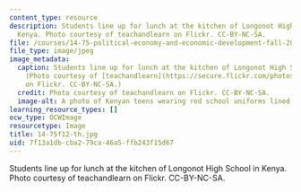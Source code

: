 ```yaml
---
content_type: resource
description: Students line up for lunch at the kitchen of Longonot High School in
  Kenya. Photo courtesy of teachandlearn on Flickr. CC-BY-NC-SA.
file: /courses/14-75-political-economy-and-economic-development-fall-2012/7f13a1dbcba279ca46a5ffb243f15d67_14-75f12-th.jpg
file_type: image/jpeg
image_metadata:
  caption: Students line up for lunch at the kitchen of Longonot High School in Kenya.
    (Photo courtesy of [teachandlearn](https://secure.flickr.com/photos/teachandlearn/2892588820/)
    on Flickr. CC-BY-NC-SA.)
  credit: Photo courtesy of teachandlearn on Flickr. CC-BY-NC-SA.
  image-alt: A photo of Kenyan teens wearing red school uniforms lined up outside.
learning_resource_types: []
ocw_type: OCWImage
resourcetype: Image
title: 14-75f12-th.jpg
uid: 7f13a1db-cba2-79ca-46a5-ffb243f15d67
---
```

Students line up for lunch at the kitchen of Longonot High School in Kenya. Photo courtesy of teachandlearn on Flickr. CC-BY-NC-SA.

